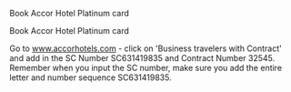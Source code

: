 Book Accor Hotel Platinum card

Book Accor Hotel Platinum card

Go to www.accorhotels.com - click on 'Business travelers with Contract' and add in the SC Number SC631419835 and Contract Number 32545. Remember when you input the SC number, make sure you add the entire letter and number sequence SC631419835.
